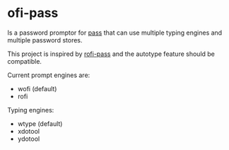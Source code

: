 # ofi-pass

Is a password promptor for [pass](http://zx2c4.com/projects/password-store/) that can use multiple typing engines and multiple password stores.

This project is inspired by [rofi-pass](https://github.com/carnager/rofi-pass) and the autotype feature should be compatible.

Current prompt engines are:
- wofi (default)
- rofi

Typing engines:
- wtype (default)
- xdotool
- ydotool
